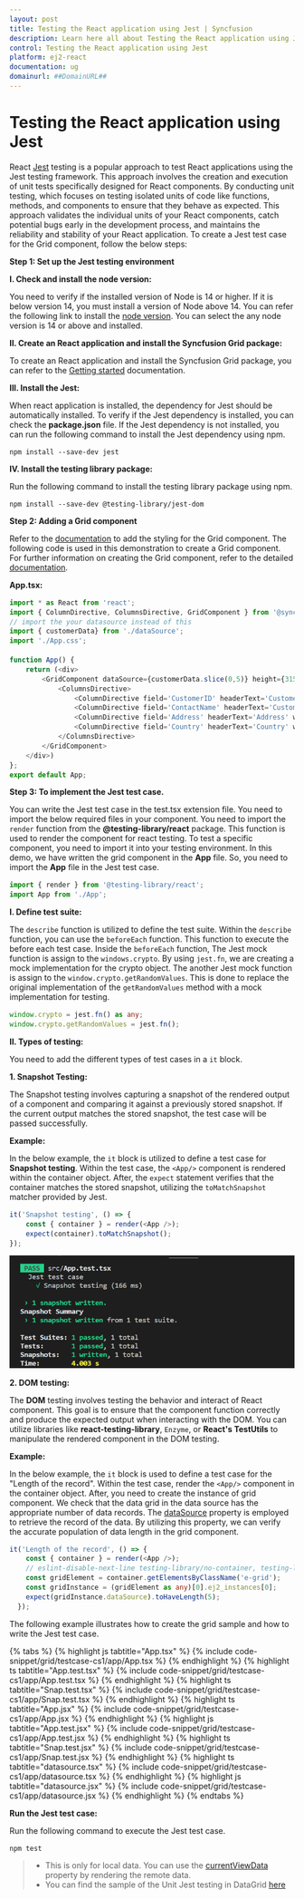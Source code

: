 ```yaml
---
layout: post
title: Testing the React application using Jest | Syncfusion
description: Learn here all about Testing the React application using Jest in Syncfusion React Grid component of Syncfusion Essential JS 2 and more.
control: Testing the React application using Jest
platform: ej2-react
documentation: ug
domainurl: ##DomainURL##
---
```


# Testing the React application using Jest

React [Jest](https://jestjs.io/docs/tutorial-react) testing is a popular approach to test React applications using the Jest testing framework. This approach involves the creation and execution of unit tests specifically designed for React components. By conducting unit testing, which focuses on testing isolated units of code like functions, methods, and components to ensure that they behave as expected. This approach validates the individual units of your React components, catch potential bugs early in the development process, and maintains the reliability and stability of your React application. To create a Jest test case for the Grid component, follow the below steps:

**Step 1: Set up the Jest testing environment**

**I. Check and install the node version:**

You need to verify if the installed version of Node is 14 or higher. If it is below version 14, you must install a version of Node above 14. You can refer the following link to install the [node version](https://nodejs.org/en/download). You can select the any node version is 14 or above and installed.

**II. Create an React application and install the Syncfusion Grid package:**

To create an React application and install the Syncfusion Grid package, you can refer to the [Getting started](https://ej2.syncfusion.com/react/documentation/grid/getting-started) documentation.

**III. Install the Jest:**

When react application is installed, the dependency for Jest should be automatically installed. To verify if the Jest dependency is installed, you can check the **package.json** file. If the Jest dependency is not installed, you can run the following command to install the Jest dependency using npm.

```
npm install --save-dev jest
```

**IV. Install the testing library package:**

Run the following command to install the testing library package using npm.

```
npm install --save-dev @testing-library/jest-dom
```

**Step 2: Adding a Grid component**

Refer to the [documentation](https://ej2.syncfusion.com/react/documentation/grid/getting-started#adding-css-reference) to add the styling for the Grid component. The following code is used in this demonstration to create a Grid component. For further information on creating the Grid component, refer to the detailed [documentation](https://ej2.syncfusion.com/react/documentation/grid/getting-started#adding-grid-component).

**App.tsx:**

```typescript
import * as React from 'react';
import { ColumnDirective, ColumnsDirective, GridComponent } from '@syncfusion/ej2-react-grids';
// import the your datasource instead of this
import { customerData} from './dataSource';
import './App.css';

function App() {
    return (<div>
        <GridComponent dataSource={customerData.slice(0,5)} height={315}>
            <ColumnsDirective>
                <ColumnDirective field='CustomerID' headerText='Customer ID' width='100'/>
                <ColumnDirective field='ContactName' headerText='CustomerName' width='100' textAlign="Right"/>
                <ColumnDirective field='Address' headerText='Address' width='80' textAlign="Right"/>
                <ColumnDirective field='Country' headerText='Country' width='100'/>
            </ColumnsDirective>
        </GridComponent>
    </div>)
};
export default App;
```

**Step 3: To implement the Jest test case.**

You can write the Jest test case in the test.tsx extension file.  You need to import the below required files in your component. You need to import the `render` function from the **@testing-library/react** package. This function is used to render the component for react testing. To test a specific component, you need to import it into your testing environment. In this demo, we have written the grid component in the **App** file. So, you need to import the **App** file in the Jest test case.

```typescript
import { render } from '@testing-library/react';
import App from './App';
```

**I. Define test suite:**

The `describe` function is utilized to define the test suite. Within the `describe` function, you can use the `beforeEach` function. This function to execute the before each test case. Inside the `beforeEach` function, The Jest mock function is assign to the `windows.crypto`. By using `jest.fn`, we are creating a mock implementation for the crypto object. The another Jest mock function is assign to the `window.crypto.getRandomValues`. This is done to replace the original implementation of the `getRandomValues` method with a mock implementation for testing.

```typescript
window.crypto = jest.fn() as any;
window.crypto.getRandomValues = jest.fn();
```

**II. Types of testing:**

You need to add the different types of test cases in a `it` block.

**1. Snapshot Testing:**

The Snapshot testing involves capturing a snapshot of the rendered output of a component and comparing it against a previously stored snapshot. If the current output matches the stored snapshot, the test case will be passed successfully.

**Example:**

In the below example, the `it` block is utilized to define a test case for **Snapshot testing**. Within the test case, the `<App/>` component is rendered within the container object. After, the `expect` statement verifies that the container matches the stored snapshot, utilizing the `toMatchSnapshot` matcher provided by Jest.

```typescript
it('Snapshot testing', () => {
    const { container } = render(<App />);
    expect(container).toMatchSnapshot();
});
```
![Snapshot Testing](../images/snapshot_testing.png)

**2. DOM testing:**

The **DOM** testing involves testing the behavior and interact of React component. This goal is to ensure that the component function correctly and produce the expected output when interacting with the DOM. You can utilize libraries like **react-testing-library**, `Enzyme`, or **React's TestUtils** to manipulate the rendered component in the DOM testing.

**Example:** 

In the below example, the `it` block is used to define a test case for the "Length of the record". Within the test case, render the `<App/>` component in the container object. After, you need to create the instance of grid component. We check that the data grid in the data source has the appropriate number of data records. The [dataSource](https://ej2.syncfusion.com/react/documentation/api/grid/#datasource) property is employed to retrieve the record of the data. By utilizing this property, we can verify the accurate population of data length in the grid component.

```typescript
it('Length of the record', () => {
    const { container } = render(<App />);
    // eslint-disable-next-line testing-library/no-container, testing-library/no-node-access
    const gridElement = container.getElementsByClassName('e-grid');
    const gridInstance = (gridElement as any)[0].ej2_instances[0];
    expect(gridInstance.dataSource).toHaveLength(5);
  });
```

The following example illustrates how to create the grid sample and how to write the Jest test case.

{% tabs %}
{% highlight js tabtitle="App.tsx" %}
{% include code-snippet/grid/testcase-cs1/app/App.tsx %}
{% endhighlight %}
{% highlight ts tabtitle="App.test.tsx" %}
{% include code-snippet/grid/testcase-cs1/app/App.test.tsx %}
{% endhighlight %}
{% highlight ts tabtitle="Snap.test.tsx" %}
{% include code-snippet/grid/testcase-cs1/app/Snap.test.tsx %}
{% endhighlight %}
{% highlight ts tabtitle="App.jsx" %}
{% include code-snippet/grid/testcase-cs1/app/App.jsx %}
{% endhighlight %}
{% highlight js tabtitle="App.test.jsx" %}
{% include code-snippet/grid/testcase-cs1/app/App.test.jsx %}
{% endhighlight %}
{% highlight ts tabtitle="Snap.test.jsx" %}
{% include code-snippet/grid/testcase-cs1/app/Snap.test.jsx %}
{% endhighlight %}
{% highlight ts tabtitle="datasource.tsx" %}
{% include code-snippet/grid/testcase-cs1/app/datasource.tsx %}
{% endhighlight %}
{% highlight js tabtitle="datasource.jsx" %}
{% include code-snippet/grid/testcase-cs1/app/datasource.jsx %}
{% endhighlight %}
{% endtabs %}

**Run the Jest test case:**

Run the following command to execute the Jest test case.

```
npm test
```

> * This is only for local data. You can use the [currentViewData](https://ej2.syncfusion.com/react/documentation/api/grid/#currentviewdata) property by rendering the remote data.
> * You can find the sample of the Unit Jest testing in DataGrid [here](https://github.com/SyncfusionExamples/DataGrid-react-test-case)
